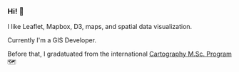 <!--[![Anurag's GitHub stats](https://github-readme-stats.vercel.app/api?username=sebastian-ch)](https://github.com/anuraghazra/github-readme-stats) -->


### Hi! :ocean:

I like Leaflet, Mapbox, D3, maps, and spatial data visualization.

Currently I'm a GIS Developer.

Before that, I gradatuated from the international [Cartography M.Sc. Program](https://cartographymaster.eu/) :world_map:
<!--
**sebastian-ch/sebastian-ch** is a ✨ _special_ ✨ repository because its `README.md` (this file) appears on your GitHub profile.

Here are some ideas to get you started:

- 🔭 I’m currently working on ...
- 🌱 I’m currently learning ...
- 👯 I’m looking to collaborate on ...
- 🤔 I’m looking for help with ...
- 💬 Ask me about ...
- 📫 How to reach me: ...
- 😄 Pronouns: ...
- ⚡ Fun fact: ...
-->
